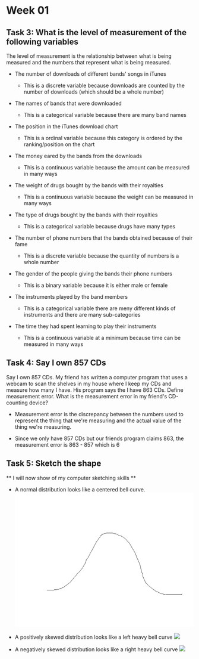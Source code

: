 # Week 01

## Task 3: What is the level of measurement of the following variables

The level of measurement is the relationship between what is being
measured and the numbers that represent what is being measured.

- The number of downloads of different bands' songs in iTunes
  - This is a discrete variable because downloads are counted by
    the number of downloads (which should be a whole number)

- The names of bands that were downloaded
  - This is a categorical variable because there are many band names

- The position in the iTunes download chart
  - This is a ordinal variable because this category is ordered
    by the ranking/position on the chart

- The money eared by the bands from the downloads
  - This is a continuous variable because the amount can be measured
    in many ways

- The weight of drugs bought by the bands with their royalties
  - This is a continuous variable because the weight can be measured
    in many ways

- The type of drugs bought by the bands with their royalties
  - This is a categorical variable because drugs have many types

- The number of phone numbers that the bands obtained because of their fame
  - This is a discrete variable because the quantity of numbers is a whole number

- The gender of the people giving the bands their phone numbers
  - This is a binary variable because it is either male or female

- The instruments played by the band members
  - This is a categorical variable there are meny different kinds of
    instruments and there are many sub-categories

- The time they had spent learning to play their instruments
  - This is a continuous variable at a minimum because time can be
    measured in many ways

## Task 4: Say I own 857 CDs

Say I own 857 CDs. My friend has written a computer program that uses a webcam
to scan the shelves in my house where I keep my CDs and measure how many I have.
His program says the I have 863 CDs. Define measurement error. What is the
measurement error in my friend's CD-counting device?

- Measurement error is the discrepancy between the numbers used to represent the
  thing that we're measuring and the actual value of the thing we're measuring.

- Since we only have 857 CDs but our friends program claims 863, the measurement
  error is 863 - 857 which is 6

## Task 5: Sketch the shape

** I will now show of my computer sketching skills **

- A normal distribution looks like a centered bell curve. 
![](normal-dist.png)

- A positively skewed distribution looks like a left heavy bell curve
![](https://github.com/choman/dsc520/week01/positive-dist.png)

- A negatively skewed distribution looks like a right heavy bell curve
![](https://github.com/choman/dsc520/week01/negative-dist.png)
